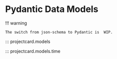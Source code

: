 # Pydantic Data Models

!!! warning

    The switch from json-schema to Pydantic is  WIP.

::: projectcard.models

::: projectcard.models.time
